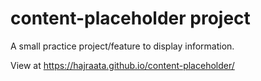 # content-placeholder project

A small practice project/feature to display information.

View at https://hajraata.github.io/content-placeholder/
